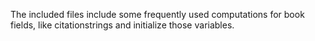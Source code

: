 The included files include some frequently used 
computations for book fields, like citationstrings and initialize
those variables.